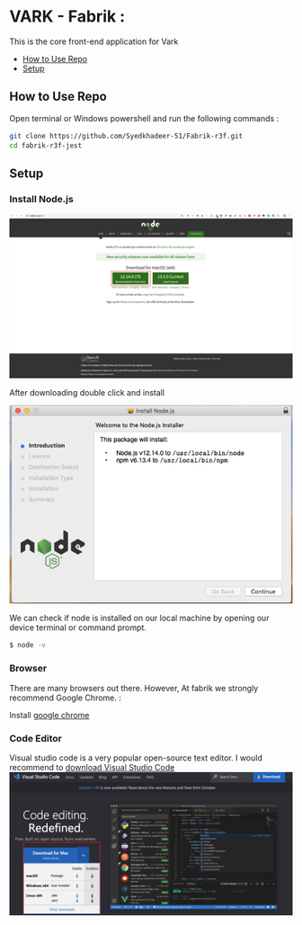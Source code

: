 # VARK - Fabrik : 
This is the core front-end application for Vark

- [How to Use Repo](#how-to-use-repo)
- [Setup](#setup)

## How to Use Repo

Open terminal or Windows powershell and run the following commands :

```bash
git clone https://github.com/Syedkhadeer-51/Fabrik-r3f.git
cd fabrik-r3f-jest
```

## Setup
### Install Node.js

![Node download](images/download_node.png)

After downloading double click and install

![Install node](images/install_node.png)

We can check if node is installed on our local machine by opening our device terminal or command prompt.

```sh
$ node -v
```

### Browser

There are many browsers out there. However, At fabrik we strongly recommend Google Chrome. : 

Install [google chrome](https://www.google.com/chrome/)

### Code Editor

Visual studio code is a very popular open-source text editor. I would recommend to [download Visual Studio Code](https://code.visualstudio.com/)
![Vscode](images/vscode.png)